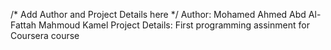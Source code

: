 /* Add Author and Project Details here */
Author: Mohamed Ahmed Abd Al-Fattah Mahmoud Kamel
Project Details: First programming assinment for Coursera course
	
